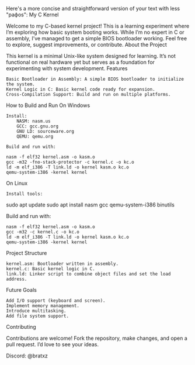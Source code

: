 Here's a more concise and straightforward version of your text with less "paфos":
My C Kernel

Welcome to my C-based kernel project! This is a learning experiment where I’m exploring how basic system booting works. While I’m no expert in C or assembly, I’ve managed to get a simple BIOS bootloader working. Feel free to explore, suggest improvements, or contribute.
About the Project

This kernel is a minimal Unix-like system designed for learning. It’s not functional on real hardware yet but serves as a foundation for experimenting with system development.
Features

    Basic Bootloader in Assembly: A simple BIOS bootloader to initialize the system.
    Kernel Logic in C: Basic kernel code ready for expansion.
    Cross-Compilation Support: Build and run on multiple platforms.

How to Build and Run
On Windows

    Install:
        NASM: nasm.us
        GCC: gcc.gnu.org
        GNU LD: sourceware.org
        QEMU: qemu.org

    Build and run with:

    nasm -f elf32 kernel.asm -o kasm.o
    gcc -m32 -fno-stack-protector -c kernel.c -o kc.o
    ld -m elf_i386 -T link.ld -o kernel kasm.o kc.o
    qemu-system-i386 -kernel kernel

On Linux

    Install tools:

sudo apt update
sudo apt install nasm gcc qemu-system-i386 binutils

Build and run with:

    nasm -f elf32 kernel.asm -o kasm.o
    gcc -m32 -c kernel.c -o kc.o
    ld -m elf_i386 -T link.ld -o kernel kasm.o kc.o
    qemu-system-i386 -kernel kernel

Project Structure

    kernel.asm: Bootloader written in assembly.
    kernel.c: Basic kernel logic in C.
    link.ld: Linker script to combine object files and set the load address.

Future Goals

    Add I/O support (keyboard and screen).
    Implement memory management.
    Introduce multitasking.
    Add file system support.

Contributing

Contributions are welcome! Fork the repository, make changes, and open a pull request. I’d love to see your ideas.

Discord: @bratxz
